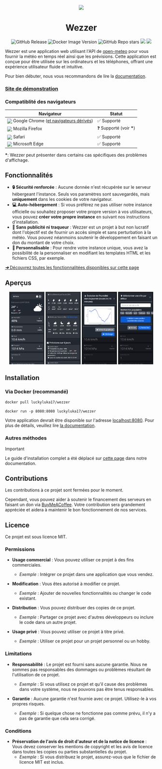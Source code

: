 <div align="center">

<img src="https://icons.iconarchive.com/icons/bokehlicia/captiva/256/weather-icon.png" width="120px">

# Wezzer 

![GitHub Release](https://img.shields.io/github/v/release/Luckyluka17/Wezzer?logo=github&label=github)
![Docker Image Version](https://img.shields.io/docker/v/luckyluka17/wezzer?logo=docker&label=docker)
![GitHub Repo stars](https://img.shields.io/github/stars/Luckyluka17/Wezzer?style=flat&color=yellow)
[![](https://img.shields.io/badge/Soutenir%20le%20projet-grey?logo=buymeacoffee)](https://buymeacoffee.com/Luckyluka17)
[![](https://img.shields.io/badge/Documentation-white?logo=materialformkdocs)](https://luckyluka17.github.io/Wezzer)

</div>

Wezzer est une application web utilisant l'API de [open-meteo](https://open-meteo.com/) pour vous fournir la météo en temps réel ainsi que les prévisions. Cette application est conçue pour être utilisée sur les ordinateurs et les téléphones, offrant une expérience utilisateur fluide et intuitive.

Pour bien débuter, nous vous recommandons de lire la [documentation](https://luckyluka17.github.io/Wezzer/).

### [Site de démonstration](https://wezzer.tech)

### Compatiblité des navigateurs
| Navigateur         | Statut           |
| ---| --- |
| <img src="https://zupimages.net/up/24/36/384b.png" width="17px" style="vertical-align: middle;"> Google Chrome ([et navigateurs dérivés](https://fr.wikipedia.org/wiki/Chromium#Autres_navigateurs_fond%C3%A9s_sur_Chromium))   | ✅ Supporté |
| <img src="https://logodownload.org/wp-content/uploads/2019/11/firefox-logo-1.png" width="17px" style="vertical-align: middle;"> Mozilla Firefox   | ❓ Supporté (voir __*__) |
| <img src="https://cdn.icon-icons.com/icons2/2699/PNG/512/apple_safari_logo_icon_169563.png" width="17px" style="vertical-align: middle;"> Safari            | ✅ Supporté |
| <img src="https://logodownload.org/wp-content/uploads/2017/05/microsoft-edge-logo-8.png" width="17px" style="vertical-align: middle;"> Microsoft Edge    | ✅ Supporté |

__*__: Wezzer peut présenter dans certains cas spécifiques des problèmes d'affichage.

## Fonctionnalités

- **🔒 Sécurité renforcée** : Aucune donnée n'est récupérée sur le serveur hébergeant l'instance. Seuls vos paramètres sont sauvegardés, mais **uniquement** dans les cookies de votre navigateur.
- **💻 Auto-hébergement** : Si vous préférez ne pas utiliser notre instance officielle ou souhaitez proposer votre propre version à vos utilisateurs, vous pouvez **créer votre propre instance** en suivant nos instructions d'installation.
- **📣 Sans publicité ni traqueur** : Wezzer est un projet à but non lucratif dont l'objectif est de fournir un accès simple et sans perturbation à la météo. Vous pouvez néanmoins soutenir le développement en faisant un don du montant de votre choix.
- **🎨 Personnalisable** : Pour rendre votre instance unique, vous avez la possibilité de la personnaliser en modifiant les templates HTML et les fichiers CSS, par exemple.

[**_➔_** Découvrez toutes les fonctionnalitées disponibles sur cette page](https://luckyluka17.github.io/Wezzer/#fonctionnalitees)

## Aperçus

<div align="center">

<img src="gallery/fr/sc1.png" width="23%">
<img src="gallery/fr/sc2.png" width="23%">
<img src="gallery/fr/sc3.png" width="23%">
<img src="gallery/fr/sc4.png" width="23%">

</div>

## Installation

### Via Docker (recommandé)

```
docker pull luckyluka17/wezzer
```

```
docker run -p 8080:8080 luckyluka17/wezzer
```

Votre application devrait être disponible sur l'adresse [localhost:8080](http://localhost:8080). Pour plus de détails, veuillez lire [la documentation](https://luckyluka17.github.io/Wezzer/install/#installation-et-utilisation).

### Autres méthodes

> [!IMPORTANT]  
> Le guide d'installation complet a été déplacé sur [cette page](https://luckyluka17.github.io/Wezzer/install/#installation-et-utilisation) dans notre documentation.

<!-- > [!TIP]
> Une image Docker avec le tag `dev` est disponible et est automatiquement déployée via GitHub Actions. Cependant, veuillez noter qu'il s'agit d'une version de développement, donc non stable. Par conséquent, elle pourrait présenter des dysfonctionnements.
> Pour la récupérer, veuillez effectuer la commande suivante : 
> ```
> docker pull luckyluka17/wezzer:dev
> ``` -->

## Contributions

Les contributions à ce projet sont fermées pour le moment.

Cependant, vous pouvez aider à soutenir le financement des serveurs en faisant un don via [BuyMeACoffee](https://buymeacoffee.com/luckyluka17). Votre contribution sera grandement appréciée et aidera à maintenir le bon fonctionnement de nos services.
## Licence

Ce projet est sous licence MIT.

### Permissions

- **Usage commercial** : Vous pouvez utiliser ce projet à des fins commerciales.
    - *Exemple* : Intégrer ce projet dans une application que vous vendez.

- **Modification** : Vous êtes autorisé à modifier ce projet.
    - *Exemple* : Ajouter de nouvelles fonctionnalités ou changer le code existant.

- **Distribution** : Vous pouvez distribuer des copies de ce projet.
    - *Exemple* : Partager ce projet avec d'autres développeurs ou inclure le code dans un autre projet.

- **Usage privé** : Vous pouvez utiliser ce projet à titre privé.
    - *Exemple* : Utiliser ce projet pour un projet personnel ou un hobby.

### Limitations

- **Responsabilité** : Le projet est fourni sans aucune garantie. Nous ne sommes pas responsables des dommages ou problèmes résultant de l'utilisation de ce projet.
  - *Exemple* : Si vous utilisez ce projet et qu'il cause des problèmes dans votre système, nous ne pouvons pas être tenus responsables.

- **Garantie** : Aucune garantie n'est fournie avec ce projet. Utilisez-le à vos propres risques.
  - *Exemple* : Si quelque chose ne fonctionne pas comme prévu, il n'y a pas de garantie que cela sera corrigé.

### Conditions

- **Préservation de l'avis de droit d'auteur et de la notice de licence** : Vous devez conserver les mentions de copyright et les avis de licence dans toutes les copies ou parties substantielles du projet.
  - *Exemple* : Si vous distribuez le projet, assurez-vous que le fichier de licence MIT est inclus.
